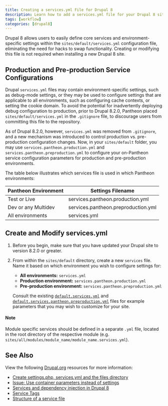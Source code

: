 ```yaml
---
title: Creating a services.yml File for Drupal 8
description: Learn how to add a services.yml file for your Drupal 8 site.
tags: [workflow]
categories: [drupal8]
---
```

Drupal 8 allows users to easily define core services and environment-specific settings within the `sites/default/services.yml` configuration file, eliminating the need for hacks to swap functionality. Creating or modifying this file is not required when installing a new Drupal 8 site.

## Production and Pre-production Service Configurations  

Drupal `services.yml` files may contain environment-specific settings, such as debug-mode settings, or they may be used to configure settings that are applicable to all environments, such as configuring cache contexts, or setting the cookie domain.  To avoid the potential for inadvertently deploying debug configuration to production, prior to Drupal 8.2.0, Pantheon placed `sites/default/services.yml` in the `.gitignore` file, to discourage users from committing this file to the repository.

As of Drupal 8.2.0, however, `services.yml` was removed from `.gitignore`, and a new mechanism was introduced to control production vs. pre-production configuration changes. Now, in your `sites/default` folder, you may use `services.pantheon.production.yml` and `services.pantheon.preproduction.yml` to configure your on-Pantheon service configuration parameters for production and pre-production environments.  

The table below illustrates which services file is used in which Pantheon environments:

<table class="table  table-bordered table-responsive">
  <thead>
    <tr>
      <th>Pantheon Environment</th>
      <th>Settings Filename</th>
    </tr>
  </thead>
  <tbody>
    <tr>
      <td>Test or Live</td>
      <td>services.pantheon.production.yml</td>
    </tr>
    <tr>
      <td>Dev or any Multidev</td>
      <td>services.pantheon.preproduction.yml</td>
    </tr>
    <tr>
      <td>All environments</td>
      <td>services.yml</td>
    </tr>
  </tbody>
</table>

## Create and Modify services.yml
1.  Before you begin, make sure that you have updated your Drupal site to version 8.2.0 or greater.
2.  From within the `sites/default` directory, create a new `services` file. Name it based on which environment you wish to configure settings for:
      - **All environments:** `services.yml`
      - **Production environment:** `services.pantheon.production.yml`
      - **Pre-production environment:** `services.pantheon.preproduction.yml`

    Consult the existing [`default.services.yml`](https://github.com/pantheon-systems/drops-8/blob/master/sites/default/default.services.yml) and [`default.services.pantheon.preproduction.yml`](https://github.com/pantheon-systems/drops-8/blob/master/sites/default/default.services.pantheon.preproduction.yml) files for example parameters that you may wish to customize for your site.

<div class="alert alert-info">
<h4 class="info">Note</h4>
<p>Module specific services should be defined in a separate <code>.yml</code> file, located in the root directory of the respective module (e.g. <code>sites/all/modules/module_name/module_name.services.yml</code>).</p>
</div>

## See Also

View the following [Drupal.org](https://drupal.org) resources for more information:

- [Create settings.php, services.yml and the files directory](https://www.drupal.org/documentation/install/settings-file)
- [Issue: Use container parameters instead of settings](https://www.drupal.org/node/2251113)
- [Services and dependency injection in Drupal 8](https://www.drupal.org/node/2133171)
- [Service Tags](https://www.drupal.org/node/2239393)
- [Structure of a service file](https://www.drupal.org/node/2194463)
